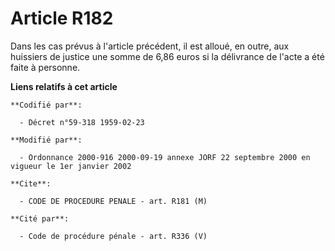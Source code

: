 # Article R182

Dans les cas prévus à l'article précédent, il est alloué, en outre, aux huissiers de justice une somme de 6,86 euros si la
délivrance de l'acte a été faite à personne.

**Liens relatifs à cet article**

	**Codifié par**:

	  - Décret n°59-318 1959-02-23

	**Modifié par**:

	  - Ordonnance 2000-916 2000-09-19 annexe JORF 22 septembre 2000 en vigueur le 1er janvier 2002

	**Cite**:

	  - CODE DE PROCEDURE PENALE - art. R181 (M)

	**Cité par**:

	  - Code de procédure pénale - art. R336 (V)
